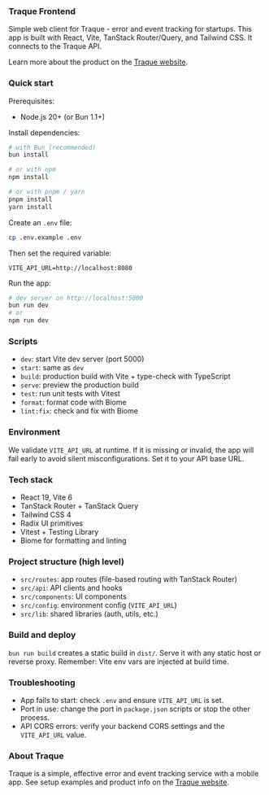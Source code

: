 ### Traque Frontend

Simple web client for Traque - error and event tracking for startups. This app is built with React, Vite, TanStack Router/Query, and Tailwind CSS. It connects to the Traque API.

Learn more about the product on the [Traque website](https://www.traque.dev/).

### Quick start

Prerequisites:
- Node.js 20+ (or Bun 1.1+)

Install dependencies:
```bash
# with Bun (recommended)
bun install

# or with npm
npm install

# or with pnpm / yarn
pnpm install
yarn install
```

Create an `.env` file:
```bash
cp .env.example .env
```
Then set the required variable:
```env
VITE_API_URL=http://localhost:8080
```

Run the app:
```bash
# dev server on http://localhost:5000
bun run dev
# or
npm run dev
```

### Scripts

- `dev`: start Vite dev server (port 5000)
- `start`: same as `dev`
- `build`: production build with Vite + type-check with TypeScript
- `serve`: preview the production build
- `test`: run unit tests with Vitest
- `format`: format code with Biome
- `lint:fix`: check and fix with Biome

### Environment

We validate `VITE_API_URL` at runtime. If it is missing or invalid, the app will fail early to avoid silent misconfigurations. Set it to your API base URL.

### Tech stack

- React 19, Vite 6
- TanStack Router + TanStack Query
- Tailwind CSS 4
- Radix UI primitives
- Vitest + Testing Library
- Biome for formatting and linting

### Project structure (high level)

- `src/routes`: app routes (file-based routing with TanStack Router)
- `src/api`: API clients and hooks
- `src/components`: UI components
- `src/config`: environment config (`VITE_API_URL`)
- `src/lib`: shared libraries (auth, utils, etc.)

### Build and deploy

`bun run build` creates a static build in `dist/`. Serve it with any static host or reverse proxy. Remember: Vite env vars are injected at build time.

### Troubleshooting

- App fails to start: check `.env` and ensure `VITE_API_URL` is set.
- Port in use: change the port in `package.json` scripts or stop the other process.
- API CORS errors: verify your backend CORS settings and the `VITE_API_URL` value.

### About Traque

Traque is a simple, effective error and event tracking service with a mobile app. See setup examples and product info on the [Traque website](https://www.traque.dev/).
